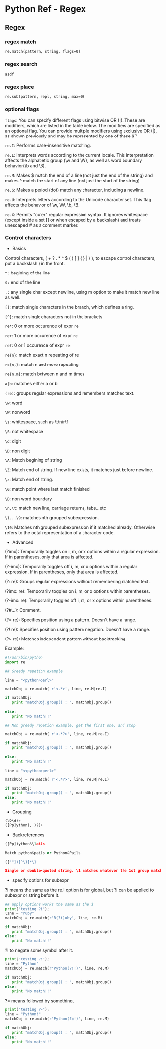 # Python Ref - Regex

## Regex

### regex match

`re.match(pattern, string, flags=0)`

### regex search

`asdf`

### regex place

`re.sub(pattern, repl, string, max=0)`

### optional flags

`flags`: You can specify different flags using bitwise OR (|). These are modifiers, which are listed in the table below.
The modifiers are specified as an optional flag. You can provide multiple modifiers using exclusive OR (|), as shown previously and may be represented by one of these âˆ’

`re.I`: Performs case-insensitive matching.

`re.L`: Interprets words according to the current locale. This interpretation affects the alphabetic group (\w and \W), as well as word boundary behavior(\b and \B).

`re.M`: Makes $ match the end of a line (not just the end of the string) and makes ^ match the start of any line (not just the start of the string).

`re.S`: Makes a period (dot) match any character, including a newline.

`re.U`: Interprets letters according to the Unicode character set. This flag affects the behavior of \w, \W, \b, \B.

`re.X`: Permits "cuter" regular expression syntax. It ignores whitespace (except inside a set [] or when escaped by a backslash) and treats unescaped # as a comment marker.

### Control characters

* Basics

Control characters, ( + ? . * ^ $ ( ) [ ] { } | \ ), to escape control characters, put a backslash \ in the front.

`^:` begining of the line

`$:` end of the line

`.:` any single char except newline, using m option to make it match new line as well.

`[]`: match single characters in the branch, which defines a ring.

`[^]`: match single characters not in the brackets

`re*`: 0 or more occurence of expr `re`

`re+`: 1 or more occurence of expr `re`

`re?`: 0 or 1 occurence of expr `re`

`re{n}`: match exact n repeating of re

`re{n,}`: match n and more repeating

`re{n,m}`: match between n and m times

`a|b`: matches either a or b

`(re)`: groups regular expressions and remembers matched text.

`\w`: word

`\W`: nonword

`\s`: whitespace, such as \t\n\r\f

`\S`: not whitespace

`\d`: digit

`\D`: non digit

`\A`: Match begining of string

`\Z`: Match end of string. If new line exists, it matches just before newline.

`\z`: Match end of string.

`\G`: match point where last match finished

`\B`: non word boundary

`\n,\t`: match new line, carriage returns, tabs...etc

`\1...\9`: matches nth grouped subexpression.

`\10`: Matches nth grouped subexpression if it matched already. Otherwise refers to the octal representation of a character code.

* Advanced

(?imx): Temporarily toggles on i, m, or x options within a regular expression. If in parentheses, only that area is affected.

(?-imx): Temporarily toggles off i, m, or x options within a regular expression. If in parentheses, only that area is affected.

(?: re): Groups regular expressions without remembering matched text.

(?imx: re): Temporarily toggles on i, m, or x options within parentheses.

(?-imx: re): Temporarily toggles off i, m, or x options within parentheses.

(?#...): Comment.

(?= re): Specifies position using a pattern. Doesn't have a range.

(?! re): Specifies position using pattern negation. Doesn't have a range.

(?> re): Matches independent pattern without backtracking.

Example:

```python
#!/usr/bin/python
import re

## Greedy repetion example

line = "<python>perl>"

matchObj = re.match( r'<.*>', line, re.M|re.I)

if matchObj:
   print "matchObj.group() : ", matchObj.group()
  
else:
   print "No match!!"

## Non greedy repetion example, get the first one, and stop

matchObj = re.match( r'<.*?>', line, re.M|re.I)

if matchObj:
   print "matchObj.group() : ", matchObj.group()
  
else:
   print "No match!!"
   
line = "<<python>perl>"

matchObj = re.match( r'<.*?>', line, re.M|re.I)

if matchObj:
   print "matchObj.group() : ", matchObj.group()
else:
   print "No match!!"
```

* Grouping

```python
(\D\d)+
([Pp]ython(, )?)+
```

* Backreferences

```python
([Pp])ython&\1ails

Match python&pails or Python&Pails
	
(['"])[^\1]*\1

Single or double-quoted string. \1 matches whatever the 1st group matched. \2 matches whatever the 2nd group matched, etc.
```

* specify options for subexpr

?i means the same as the re.I option is for global, but ?i can be applied to subexpr or string before it.

```python
## apply options works the same as the $
print("testing ?i");
line = "ruby"
matchObj = re.match(r'R(?i)uby', line, re.M)

if matchObj:
   print "matchObj.group() : ", matchObj.group()
else:
   print "No match!!"
```

?! to negate some symbol after it.

```python
print("testing ?!");
line = "Python"
matchObj = re.match(r'Python(?!!)', line, re.M)

if matchObj:
   print "matchObj.group() : ", matchObj.group()
else:
   print "No match!!"
```

?= means followed by something,

```python
print("testing ?=");
line = "Python!"
matchObj = re.match(r'Python(?=!)', line, re.M)

if matchObj:
   print "matchObj.group() : ", matchObj.group()
else:
   print "No match!!"
```